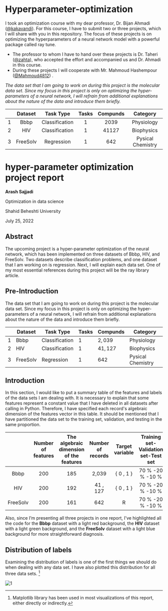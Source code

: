 # Hyperparameter-optimization
I took an optimization course with my dear professor, Dr. Bijan Ahmadi ([@kakavandi](https://github.com/kakavandi)). For this course, I have to submit two or three projects, which I will share with you in this repository. The focus of these projects is on optimizing the hyperparameters of a neural network model with a powerful package called ray tune.

+ The professor to whom I have to hand over these projects is Dr. Taheri ([@zahta](https://github.com/zahta)), who accepted the effort and accompanied us and Dr. Ahmadi in this course.
+ During these projects I will cooperate with Mr. Mahmoud Hashempour ([@Mahmoud4812](https://github.com/Mahmoud4812)) .

*The data set that I am going to work on during this project is the molecular data set. Since my focus in this project is only on optimizing the hyper-parameters of a neural network, I will refrain from additional explanations about the nature of the data and introduce them briefly.*

<center> 
  
|   |  Dataset |    Task Type   | Tasks | Compunds |      Category     |
|---|:--------:|:--------------:|:-----:|:--------:|:-----------------:|
| 1 |   Bbbp   | Classification |   1   |   2039   |     Physiology    |
| 2 |   HIV    | Classification |   1   |   41127  |     Biophysics    |
| 3 | FreeSolv |   Regression   |   1   |    642   | Pysical Chemistry |
</center>

# hyper-parameter optimization project report

**Arash Sajjadi**

Optimization in data science

Shahid Beheshti University

July 25, 2022

## Abstract

The upcoming project is a hyper-parameter optimization of the neural network, which has been implemented on three datasets of Bbbp, HIV, and FreeSolv. Two datasets describe classification problems, and one dataset that I am working on is regression. Next, I will explain each data set. One of my most essential references during this project will be the ray library article.

## Pre-Introduction

The data set that I am going to work on during this project is the molecular data set. Since my focus in this project is only on optimizing the hyper-parameters of a neural network, I will refrain from additional explanations about the nature of the data and introduce them briefly.

|   | Dataset  | Task Type      | Tasks | Compunds | Category          |
|---|----------|----------------|-------|----------|-------------------|
| 1 | Bbbp     | Classification | 1     | $2,039$  | Physiology        |
| 2 | HIV      | Classification | 1     | $41,127$ | Biophysics        |
| 3 | FreeSolv | Regression     | 1     | $642$    | Pysical Chemistry |

## Introduction

In this section, I would like to put a summary table of the features and labels of the data sets I am dealing with. It is necessary to explain that some features represent a constant value that I have deleted in all datasets after calling in Python. Therefore, I have specified each record's algebraic dimension of the features vector in this table. It should be mentioned that I have partitioned the data set to the training set, validation, and testing in the same proportion.

|          | Number of features | The algebraic dimension of the features | Number of records | Target variable | Training set-Validation set-Test set |
|:--------:|:------------------:|:---------------------------------------:|:-----------------:|:---------------:|:------------------------------------:|
|   Bbbp   |         200        |                   185                   |       2,039       |    { 0 , 1 }    |           70 % -20 % -10 %           |
|    HIV   |         200        |                   192                   |      41 , 127     |    { 0 , 1 }    |           70 % -20 % -10 %           |
| FreeSolv |         200        |                   161                   |        642        |        R        |           70 % -20 % -10 %           |

Also, since I’m presenting all three projects in one report, I’ve highlighted all the code for the **Bbbp** dataset with a light red background, the **HIV** dataset with a light green background, and the **FreeSolv** dataset with a light blue background for more straightforward diagnosis.

## Distribution of labels

Examining the distribution of labels is one of the first things we should do when dealing with any data set. I have also plotted this distribution for all three data sets. [^1]
[^1]: Matplotlib library has been used in most visualizations of this report, either directly or indirectly.

![1](https://user-images.githubusercontent.com/47760229/180877694-197b5adb-f457-419d-abb6-22494d00175f.png)



